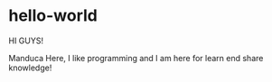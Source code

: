 # hello-world

HI GUYS!

Manduca Here, I like programming and I am here for learn end share knowledge!
